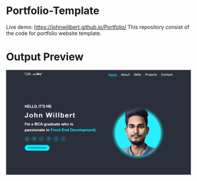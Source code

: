 # Portfolio-Template
Live demo: https://johnwillbert.github.io/Portfolio/
This repository consist of the code for portfolio website template.

# Output Preview
<img src="./img/PreviewPortfolio.png">

